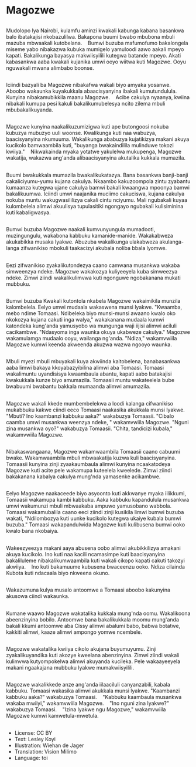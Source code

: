 # Magozwe

##
Mudolopo lya Nairobi,  kulamfu aminzi kwakali kabunga kabana basankwa balo ibatakajisi nkobazulilwa. Bakapona buumi bwabo mbubona mbuli mazuba mbwaakali kutobelana.    Bumwi buzuba mafumofumo bakalongela miseme yabo nibakazwa kubuka mumigelo yamuloodi aawo aakali mpeyo kapati. Bakalikunga bayasya makwiisyilili kutegwa batande mpeyo. Akati kabasankwa aaba kwakali kujanika umwi ooyo wiitwa kuti Magozwe. Ooyu nguwakali mwana alimbabo boonse.

##
Iciindi bazyali ba Magozwe nibakafwa wakali biyo amyaka yosanwe. Aboobo wakaunka kuyakukkala abaacisyanyina ibakali kumutundulula. Kunyina nibakamubikkila maanu Magozwe.    Acibe cakulya nyaanya,  kwiina nibakali kumupa pesi kakuli bakalikumubelesya ncito zilema mbuli mbubakalikuyanda.

##
Magozwe kunyina naakalikuzumizigwa kuti ape butongoosi nokuba kubuzya mubuzyo uuli woonse. Kwalikunga kuti naa wabuzya,  baacisyanyina nkumuuma. Wakalikunga ababuzya kujatikizya makani akuya kucikolo bamwaambila kuti,  "buyanga bwakaindilila mulinduwe tokozi kwiiya."    Nikwakainda myaka yotatwe yakulelwa mukupenga,  Magozwe wakatija,  wakazwa ang'anda alibaacisyanyina akutalika kukkala mumazila.

##
Buumi bwakukkala mumazila bwakalikukatazya. Bana basankwa banji-banji cakaliciyumu-yumu kujana cakulya. Nkaambo kakuzoompola zintu zyabantu kumaanza kutegwa ujane cakulya bamwi bakali kwaangwa mpoonya bamwi bakalikuumwa. Iciindi umwi naajanika muciimo cakuciswa,  kujana cakulya nokuba muntu wakugwasililizya cakali cintu nciyumu. Mali ngubakali kuyaa kulombelela alimwi akuulisya tupulasitiki ngongayo ngubakali kulisiminina kuti kabaligwasya.

##
Bumwi buzuba Magozwe naakali kumvunyungula mumadooti,  muzingungulu,  wakabona kabbuku kamanide-manide. Wakakabweza akukabikka musaka lyakwe. Abuzuba wakalikunga ulakabweza akulanga-langa zifwanikiso mbokuli taakacizyi akubala noliba bbala lyomwe.

##
Eezi zifwanikiso zyakalikutondezya caano camwana musankwa wakaba simweenzya ndeke. Magozwe wakakozya kuliyeeyela kuba simweezya ndeke. Zimwi ziindi wakalikulimvwa kuti ngonguwe ngobakanana mukati mubbuku.

##
Bumwi buzuba Kwakali kutontola nkabela Magozwe wakaimikila munzila kalombelela. Eelyo umwi mudaala wakaswena munsi lyakwe. "Kwaamba,  mebo ndime Tomaasi. Ndibeleka biyo munsi-munsi awaano kwalo oko nkokozya kujana cakuti inga walya," wakakanana mudaala kumwi katondeka kung'anda yamusyobo wa mungunga waji iijisi alimwi aciluli cacikambwe. "Ndasyoma inga waunka okuya ukabweze cakulya." Magozwe wakamulamga mudaalo ooyu,  wailanga ng'anda. "Ndiza," wakamvwiila Magozwe kumwi keenda akweenda akuzwa wazwa ngooyo waunka.

##
Mbuli myezi mbuli mbuyakali kuya akwiinda kaitobelena,  banabasankwa aaba limwi bakaya kkoyabazyibilina alimwi aba Tomaasi. Tomaasi wakalimuntu uyandisisya kwaambaula abantu,  kapati aabo batakajisi kwakukkala kunze biyo amumazila. Tomaasii muntu wakateelela bube bwabuumi bwabantu bakkala mumaanda alimwi amumazila.

##
Magozwe wakali kkede mumbembelekwa a loodi kalanga cifwanikiso mukabbuku kakwe ciindi eeco Tomaasi naakasika akukkala munsi lyakwe. "Mbuti? Ino kaambanzi kabbuku aaka?" wakabuzya Tomaasii. "Cibalo caamba umwi musankwa weenzya ndeke, " wakamvwiila Magozwe. "Nguni zina musankwa oyo?" wakabuzya Tomaasii. "Chita,  tandicizi kubala," wakamvwiila Magozwe.

##
Nibakaswangaana,  Magozwe wakamwaambila Tomaasii caano cabuumi bwake. Wakamwaambila mbuli mbwaakatija kuzwa kuli baacisyanyina. Tomaasii kunyina zinji zyaakaumbaula alimwi kunyina ncaakatodeya Magozwe kuti acite pele wakamupa kuteelela kweelede. Zimwi ziindi bakakanana kabalya cakulya mung'nda yamasenke acikambwe.

##
Eelyo Magozwe naakaceede biyo asyoonto kuti akkwanye myaka iilikkumi,  Tomaasii wakamupa kambi kabbuku. Aaka kabbuku kapandulula musankwa umwi wakumunzi mbuli mbwaakaba ampuwo yamusobano wabbola. Tomaasi wakamubalila caano eeci ziindi zinji kusikila limwi bumwi buzuba wakati,  "Ndilombozya kuti uunke kucikolo kutegwa ukaiye kubala bumwi buzuba." Tomaasi wakapandulwida Magozwe kuti kulibusena bumwi ooko kwalo bana nkobaiya.

##
Wakeezyeezya makani aaya abusena oobo alimwi akubikkilizya amakani akuya kucikolo. Ino kuti naa kacili ncamasimpe kuti baacisyanyina bakaliluleme nibakalikumwaambila kuti wakali cikopo kapati cakuti takozyi akwiiya.    Ino kuti bakamuume kubusena bwaceenzu ooko. Ndiza cilainda Kubota kuti ndacaala biyo nkweena okuno.

##
Wakazumuna kulya musalo antoomwe a Tomaasi aboobo kakunyina akusowa ciindi wakaunka.

##
Kumane waawo Magozwe wakatalika kukkala mung'nda oomu. Wakalikoona abeenzinyina bobilo. Antoomwe bana bakalikukkala moomu mung'anda bakali kkumi antoomwe aba Cissy alimwi abalumi babo,  babwa botatwe,  kakkiti alimwi,  kaaze alimwi ampongo yomwe ncembele.

##
Magozwe wakatalika kwiiya cikolo akujana buyumuyumu. Zinji zyakalikuyandika kuti akozye kweelana abenzinyina. Zimwi ziindi wakali kulimvwa kutyompokelwa alimwi akuyanda kucileka. Pele wakaayeeyela makani ngaakajana mubbuku lyakwe mumakwiisyilili.

##
Magozwe wakalikkede anze ang'anda iilaaciluli canyanzabili,  kabala kabbuku. Tomaasi wakasika alimwi akukkala munsi lyakwe. "Kaambanzi kabbuku aaka?" wakabuzya Tomaasi.    "Kabbuku kaambaula musankwa wakaba mwiiyi," wakamvwiila Magozwe.    "Ino nguni zina lyakwe?" wakabuzya Tomaasi.    "Izina lyakwe ngu Magozwe," wakamvwiila Magozwe kumwi kamwetula-mwetula.

##
* License: CC BY
* Text: Lesley Koyi
* Illustration: Wiehan de Jager
* Translation: Vision Milimo
* Language: toi
